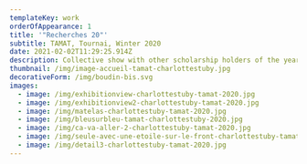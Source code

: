 ```yaml
---
templateKey: work
orderOfAppearance: 1
title: '"Recherches 20"'
subtitle: TAMAT, Tournai, Winter 2020
date: 2021-02-02T11:29:25.914Z
description: Collective show with other scholarship holders of the year 2020
thumbnail: /img/image-accueil-tamat-charlottestuby.jpg
decorativeForm: /img/boudin-bis.svg
images:
  - image: /img/exhibitionview-charlottestuby-tamat-2020.jpg
  - image: /img/exhibitionview2-charlottestuby-tamat-2020.jpg
  - image: /img/matelas-charlottestuby-tamat-2020.jpg
  - image: /img/bleusurbleu-tamat-charlottestuby-2020.jpg
  - image: /img/ca-va-aller-2-charlottestuby-tamat-2020.jpg
  - image: /img/seule-avec-une-etoile-sur-le-front-charlottestuby-tamat-2020.jpg
  - image: /img/detail3-charlottestuby-tamat-2020.jpg
---
```

